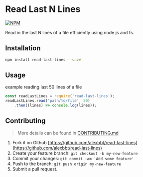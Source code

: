 # Read Last N Lines

[![NPM](https://nodei.co/npm/read-last-lines.png?compact=true)](https://nodei.co/npm/read-last-lines/)

Read in the last N lines of a file efficiently using node.js and fs.

## Installation

``` bash
npm install read-last-lines --save
```

## Usage

example reading last 50 lines of a file
``` javascript
const readLastLines = require('read-last-lines');
readLastLines.read('path/to/file', 50)
	.then((lines) => console.log(lines));
```

## Contributing

> More details can be found in [CONTRIBUTING.md](CONTRIBUTING.md)

1. Fork it on Github [https://github.com/alexbbt/read-last-lines](https://github.com/alexbbt/read-last-lines)
2. Create your feature branch: `git checkout -b my-new-feature`
3. Commit your changes: `git commit -am 'Add some feature'`
4. Push to the branch: `git push origin my-new-feature`
5. Submit a pull request.
